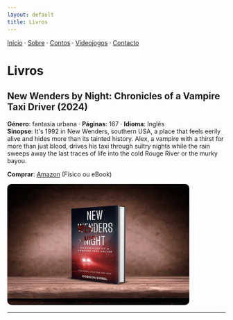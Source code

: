 ```yaml
---
layout: default
title: Livros
---
```

[Início](index.md) · [Sobre](sobre.md) · [Contos](contos.md) · [Videojogos](videojogos.md) · [Contacto](contacto.md)

# Livros

## New Wenders by Night: Chronicles of a Vampire Taxi Driver (2024)
**Género**: fantasia urbana · **Páginas**: 167 · **Idioma**: Inglês  
**Sinopse**: It's 1992 in New Wenders, southern USA, a place that feels eerily alive and hides more than its tainted history. Alex, a vampire with a thirst for more than just blood, drives his taxi through sultry nights while the rain sweeps away the last traces of life into the cold Rouge River or the murky bayou.

**Comprar**: [Amazon](https://www.amazon.com/New-Wenders-Night-Chronicles-Vampire-ebook/dp/B0DJKZDL8Y) (Físico ou eBook)

<img src="/assets/img/new_wenders_3d.jpg"
     alt='Capa de "Meu Livro"'
     style="width:420px; height:auto; border-radius:10px;">

---

